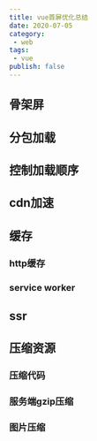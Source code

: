 ```yaml
---
title: vue首屏优化总结
date: 2020-07-05
category: 
 - web
tags: 
 - vue
publish: false
---
```


## 骨架屏

## 分包加载

## 控制加载顺序

## cdn加速

## 缓存

### http缓存

### service worker

## ssr

## 压缩资源

### 压缩代码

### 服务端gzip压缩

### 图片压缩

